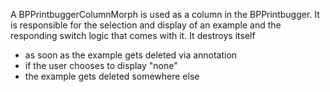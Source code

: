 A BPPrintbuggerColumnMorph is used as a column in the BPPrintbugger. It is responsible for the selection and display of an example and the responding switch logic that comes with it.
It destroys itself
- as soon as the example gets deleted via annotation 
- if the user chooses to display "none"
- the example gets deleted somewhere else